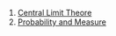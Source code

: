 1. [Central Limit Theore](https://sphweb.bumc.bu.edu/otlt/mph-modules/bs/bs704_probability/BS704_Probability12.html)
2. [Probability and Measure](https://www.youtube.com/watch?v=qnVZku1_a3Q&list=PL0vEWJI_pj7RZ51zecINlzWxpFv83r8RE&index=1)
